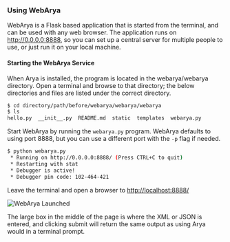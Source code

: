 ### Using WebArya
WebArya is a Flask based application that is started from the terminal, and can be used with any web browser. The application runs on http://0.0.0.0:8888, so you can set up a central server for multiple people to use, or just run it on your local machine.

#### Starting the WebArya Service
When Arya is installed, the program is located in the webarya/webarya directory. Open a terminal and browse to that directory; the below directories and files are listed under the correct directory. 
```bash
$ cd directory/path/before/webarya/webarya/webarya
$ ls
hello.py  __init__.py  README.md  static  templates  webarya.py
```

Start WebArya by running the `webarya.py` program. WebArya defaults to using port 8888, but you can use a different port with the `-p` flag if needed.
```bash
$ python webarya.py
 * Running on http://0.0.0.0:8888/ (Press CTRL+C to quit)
 * Restarting with stat
 * Debugger is active!
 * Debugger pin code: 102-464-421
```

Leave the terminal and open a browser to [http://localhost:8888/](http://localhost:8888/)

![WebArya Launched](/posts/files/intro-to-aci_webarya/assets/images/webarya_launched.png)

The large box in the middle of the page is where the XML or JSON is entered, and clicking submit will return the same output as using Arya would in a terminal prompt.